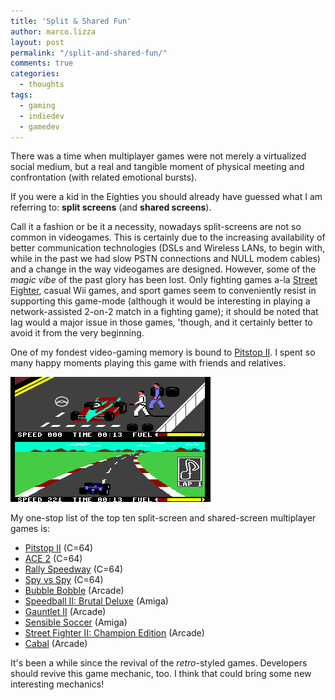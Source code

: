 ```yaml
---
title: 'Split & Shared Fun'
author: marco.lizza
layout: post
permalink: "/split-and-shared-fun/"
comments: true
categories: 
  - thoughts
tags: 
  - gaming
  - indiedev
  - gamedev
---
```


There was a time when multiplayer games were not merely a virtualized social medium, but a real and tangible moment of physical meeting and confrontation (with related emotional bursts).

If you were a kid in the Eighties you should already have guessed what I am referring to: **split screens** (and **shared screens**).

Call it a fashion or be it a necessity, nowadays split-screens are not so common in videogames. This is certainly due to the increasing availability of better communication technologies (DSLs and Wireless LANs, to begin with, while in the past we had slow PSTN connections and NULL modem cables) and a change in the way videogames are designed. However, some of the *magic vibe* of the past glory has been lost. Only fighting games a-la [Street Fighter](https://en.wikipedia.org/wiki/Street_Fighter), casual Wii games, and sport games seem to conveniently resist in supporting this game-mode (although it would be interesting in playing a network-assisted 2-on-2 match in a fighting game); it should be noted that lag would a major issue in those games, 'though, and it certainly better to avoid it from the very beginning.

One of my fondest video-gaming memory is bound to [Pitstop II](https://en.wikipedia.org/wiki/Pitstop_II). I spent so many happy moments playing this game with friends and relatives.

![Pitstop II: Ingame](/assets/images/pitstop_ii.png)

My one-stop list of the top ten split-screen and shared-screen multiplayer games is:

* [Pitstop II](https://en.wikipedia.org/wiki/Pitstop_II) (C=64)
* [ACE 2](http://www.vgmpf.com/Wiki/index.php?title=Ace_2_(C64)) (C=64)
* [Rally Speedway](https://en.wikipedia.org/wiki/Rally_Speedway) (C=64)
* [Spy vs Spy](https://en.wikipedia.org/wiki/Spy_vs._Spy_(1984_video_game)) (C=64)
* [Bubble Bobble](https://en.wikipedia.org/wiki/Bubble_Bobble) (Arcade)
* [Speedball II: Brutal Deluxe](https://en.wikipedia.org/wiki/Speedball_2:_Brutal_Deluxe) (Amiga)
* [Gauntlet II](https://en.wikipedia.org/wiki/Gauntlet_II) (Arcade)
* [Sensible Soccer](https://en.wikipedia.org/wiki/Sensible_Soccer) (Amiga)
* [Street Fighter II: Champion Edition](https://en.wikipedia.org/wiki/Street_Fighter_II%E2%80%B2:_Champion_Edition) (Arcade)
* [Cabal](https://en.wikipedia.org/wiki/Cabal_(video_game)) (Arcade)

It's been a while since the revival of the *retro*-styled games. Developers should revive this game mechanic, too. I think that could bring some new interesting mechanics!